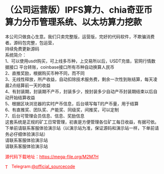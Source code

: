 # （公司运营版）IPFS算力、chia奇亚币算力分币管理系统、以太坊算力挖款

本公司只做良心生意。我们只卖完整版，运营版，完好的代码软件，不欺骗消费者。源码包完整，包运营，<br>持续免费更新源码<br>系统简介：<br>1、可以使用usdt购买，可上线多币种，上交易所以后，USDT充值，官网行情数据接口 平台转账，coinbase接口所有币种自动换算人民币<br>2、直推奖励，根据购买币种不同，而不同<br>3、无线性释放，所产收益，自动扣除技术服务费，剩余一次性到账结算，每天凌晨2点结算前一天的收益<br>4、有封装期，封装期不产币，封装多少，按封装多少自动产币封装期结束以后自动开始结算收益<br>5、根据区块浏览器的实时产币信息，后台填写每T的产币量，用于结算<br>6、有直推奖、团队奖、产能奖、同级奖，间推奖，可以定制<br>7、后台可管理会员信息、信息、奖励信息<br>这套系统是正规的矿工日常管理，初衷是方便管理各位矿工每日收益，有据可依。<br>下单前请联系客服体验演示站（以演示站为准，保证源码和演示站一样，下单前请务必仔细体验演示站）<br>请联系客服体验演示站<br>请联系客服体验演示站<br>


<p style="color: red;">源代码下载地址：<a href="https://mega-file.org/M2M7H" style="color: red;">https://mega-file.org/M2M7H</a></p><p style="color: red;"><img src="https://cdn-icons-png.flaticon.com/512/2111/2111646.png" alt="Telegram Icon" style="width: 16px; vertical-align: middle; margin-right: 5px;">Telegram:<a href="https://t.me/official_sourcecode" style="color: red;">@official_sourcecode</a></p>